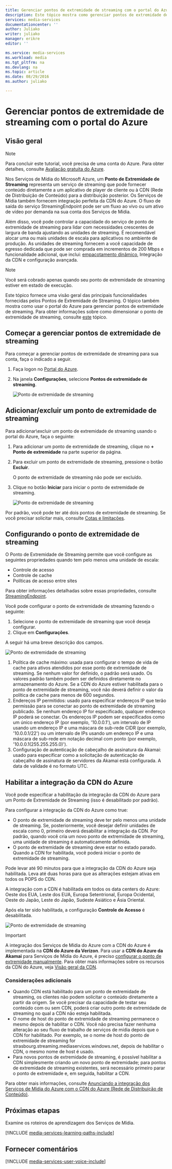 ```yaml
---
title: Gerenciar pontos de extremidade de streaming com o portal do Azure | Microsoft Docs
description: Este tópico mostra como gerenciar pontos de extremidade de streaming usando o portal do Azure.
services: media-services
documentationcenter: ''
author: Juliako
writer: juliako
manager: erikre
editor: ''

ms.service: media-services
ms.workload: media
ms.tgt_pltfrm: na
ms.devlang: na
ms.topic: article
ms.date: 08/29/2016
ms.author: juliako

---
```

# Gerenciar pontos de extremidade de streaming com o portal do Azure
## Visão geral
> [!NOTE]
> Para concluir este tutorial, você precisa de uma conta do Azure. Para obter detalhes, consulte [Avaliação gratuita do Azure](https://azure.microsoft.com/pricing/free-trial/).
> 
> 

Nos Serviços de Mídia do Microsoft Azure, um **Ponto de Extremidade de Streaming** representa um serviço de streaming que pode fornecer conteúdo diretamente a um aplicativo de player de cliente ou à CDN (Rede de Distribuição de Conteúdo) para a distribuição posterior. Os Serviços de Mídia também fornecem integração perfeita da CDN do Azure. O fluxo de saída do serviço StreamingEndpoint pode ser um fluxo ao vivo ou um ativo de vídeo por demanda na sua conta dos Serviços de Mídia.

Além disso, você pode controlar a capacidade do serviço de ponto de extremidade de streaming para lidar com necessidades crescentes de largura de banda ajustando as unidades de streaming. É recomendável alocar uma ou mais unidades de escala para aplicativos no ambiente de produção. As unidades de streaming fornecem a você capacidade de egresso dedicada que pode ser comprada em incrementos de 200 Mbps e funcionalidade adicional, que inclui: [empacotamento dinâmico](media-services-dynamic-packaging-overview.md), Integração da CDN e configuração avançada.

> [!NOTE]
> Você será cobrado apenas quando seu ponto de extremidade de streaming estiver em estado de execução.
> 
> 

Este tópico fornece uma visão geral das principais funcionalidades fornecidas pelos Pontos de Extremidade de Streaming. O tópico também mostra como usar o portal do Azure para gerenciar pontos de extremidade de streaming. Para obter informações sobre como dimensionar o ponto de extremidade de streaming, consulte [este](media-services-portal-scale-streaming-endpoints.md) tópico.

## Começar a gerenciar pontos de extremidade de streaming
Para começar a gerenciar pontos de extremidade de streaming para sua conta, faça o indicado a seguir.

1. Faça logon no [Portal do Azure](https://portal.azure.com/).
2. Na janela **Configurações**, selecione **Pontos de extremidade de streaming**.
   
    ![Ponto de extremidade de streaming](./media/media-services-portal-manage-streaming-endpoints/media-services-manage-streaming-endpoints1.png)

## Adicionar/excluir um ponto de extremidade de streaming
Para adicionar\\excluir um ponto de extremidade de streaming usando o portal do Azure, faça o seguinte:

1. Para adicionar um ponto de extremidade de streaming, clique no **+ Ponto de extremidade** na parte superior da página.
2. Para excluir um ponto de extremidade de streaming, pressione o botão **Excluir**.
   
    O ponto de extremidade de streaming não pode ser excluído.
3. Clique no botão **Iniciar** para iniciar o ponto de extremidade de streaming.
   
    ![Ponto de extremidade de streaming](./media/media-services-portal-manage-streaming-endpoints/media-services-manage-streaming-endpoints2.png)

Por padrão, você pode ter até dois pontos de extremidade de streaming. Se você precisar solicitar mais, consulte [Cotas e limitações](media-services-quotas-and-limitations.md).

## <a id="configure_streaming_endpoints"></a>Configurando o ponto de extremidade de streaming
O Ponto de Extremidade de Streaming permite que você configure as seguintes propriedades quando tem pelo menos uma unidade de escala:

* Controle de acesso
* Controle de cache
* Políticas de acesso entre sites

Para obter informações detalhadas sobre essas propriedades, consulte [StreamingEndpoint](https://msdn.microsoft.com/library/azure/dn783468.aspx).

Você pode configurar o ponto de extremidade de streaming fazendo o seguinte:

1. Selecione o ponto de extremidade de streaming que você deseja configurar.
2. Clique em **Configurações**.

A seguir há uma breve descrição dos campos.

![Ponto de extremidade de streaming](./media/media-services-portal-manage-streaming-endpoints/media-services-manage-streaming-endpoints4.png)

1. Política de cache máximo: usada para configurar o tempo de vida de cache para ativos atendidos por esse ponto de extremidade de streaming. Se nenhum valor for definido, o padrão será usado. Os valores padrão também podem ser definidos diretamente no armazenamento do Azure. Se a CDN do Azure estiver habilitada para o ponto de extremidade de streaming, você não deverá definir o valor da política de cache para menos de 600 segundos.
2. Endereços IP permitidos: usado para especificar endereços IP que terão permissão para se conectar ao ponto de extremidade de streaming publicado. Se nenhum endereço IP for especificado, qualquer endereço IP poderá se conectar. Os endereços IP podem ser especificados como um único endereço IP (por exemplo, '10.0.0.1'), um intervalo de IP usando um endereço IP e uma máscara de sub-rede CIDR (por exemplo, '10.0.0.1/22') ou um intervalo de IPs usando um endereço IP e uma máscara de sub-rede em notação decimal com ponto (por exemplo, '10.0.0.1(255.255.255.0)').
3. Configuração de autenticação de cabeçalho de assinatura da Akamai: usado para especificar como a solicitação de autenticação de cabeçalho de assinatura de servidores da Akamai está configurada. A data de validade é no formato UTC.

## <a id="enable_cdn"></a>Habilitar a integração da CDN do Azure
Você pode especificar a habilitação da integração da CDN do Azure para um Ponto de Extremidade de Streaming (isso é desabilitado por padrão).

Para configurar a integração da CDN do Azure como true:

* O ponto de extremidade de streaming deve ter pelo menos uma unidade de streaming. Se, posteriormente, você desejar definir unidades de escala como 0, primeiro deverá desabilitar a integração da CDN. Por padrão, quando você cria um novo ponto de extremidade de streaming, uma unidade de streaming é automaticamente definida.
* O ponto de extremidade de streaming deve estar no estado parado. Quando a CDN for habilitada, você poderá iniciar o ponto de extremidade de streaming.

Pode levar até 90 minutos para que a integração da CDN do Azure seja habilitada. Leva até duas horas para que as alterações estejam ativas em todos os POPS do CDN.

A integração com a CDN é habilitada em todos os data centers do Azure: Oeste dos EUA, Leste dos EUA, Europa Setentrional, Europa Ocidental, Oeste do Japão, Leste do Japão, Sudeste Asiático e Ásia Oriental.

Após ela ter sido habilitada, a configuração **Controle de Acesso** é desabilitada.

![Ponto de extremidade de streaming](./media/media-services-portal-manage-streaming-endpoints/media-services-manage-streaming-endpoints5.png)

> [!IMPORTANT]
> A integração dos Serviços de Mídia do Azure com a CDN do Azure é implementada na **CDN do Azure da Verizon**. Para usar a **CDN do Azure da Akamai** para Serviços de Mídia do Azure, é preciso [configurar o ponto de extremidade manualmente](../cdn/cdn-create-new-endpoint.md). Para obter mais informações sobre os recursos da CDN do Azure, veja [Visão geral da CDN](../cdn/cdn-overview.md).
> 
> 

### Considerações adicionais
* Quando CDN está habilitado para um ponto de extremidade de streaming, os clientes não podem solicitar o conteúdo diretamente a partir da origem. Se você precisar da capacidade de testar seu conteúdo com ou sem CDN, poderá criar outro ponto de extremidade de streaming no qual a CDN não esteja habilitada.
* O nome de host do ponto de extremidade de streaming permanece o mesmo depois de habilitar o CDN. Você não precisa fazer nenhuma alteração ao seu fluxo de trabalho de serviços de mídia depois que o CDN for habilitado. Por exemplo, se o nome de host do ponto de extremidade de streaming for strasbourg.streaming.mediaservices.windows.net, depois de habilitar o CDN, o mesmo nome de host é usado.
* Para novos pontos de extremidade de streaming, é possível habilitar a CDN simplesmente criando um novo ponto de extremidade; para pontos de extremidade de streaming existentes, será necessário primeiro parar o ponto de extremidade e, em seguida, habilitar a CDN.

Para obter mais informações, consulte [Anunciando a integração dos Serviços de Mídia do Azure com o CDN do Azure (Rede de Distribuição de Conteúdo)](http://azure.microsoft.com/blog/2015/03/17/announcing-azure-media-services-integration-with-azure-cdn-content-delivery-network/).

## Próximas etapas
Examine os roteiros de aprendizagem dos Serviços de Mídia.

[!INCLUDE [media-services-learning-paths-include](../../includes/media-services-learning-paths-include.md)]

## Fornecer comentários
[!INCLUDE [media-services-user-voice-include](../../includes/media-services-user-voice-include.md)]

<!---HONumber=AcomDC_0831_2016-->